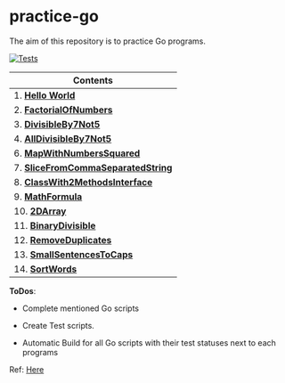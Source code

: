 # practice-go

The aim of this repository is to practice Go programs.

[![Tests](https://github.com/Praveenk8051/practice-go/actions/workflows/go-tests.yml/badge.svg?branch=main)](https://github.com/Praveenk8051/practice-go/actions/workflows/go-tests.yml)

| Contents|
| ---------------------- |
| 1. [**Hello World**](https://github.com/Praveenk8051/practice-go/tree/main/HelloWorld) | 
| 2. [**FactorialOfNumbers**](https://github.com/Praveenk8051/practice-go/tree/main/FactorialOfNumbers) |
| 3. [**DivisibleBy7Not5**](https://github.com/Praveenk8051/practice-go/tree/main/DivisibleBy7Not5) |
| 4. [**AllDivisibleBy7Not5**](https://github.com/Praveenk8051/practice-go/tree/main/AllDivisibleBy7Not5) |
| 6. [**MapWithNumbersSquared**](https://github.com/Praveenk8051/practice-go/tree/main/MapWithNumbersSquared) |
| 7. [**SliceFromCommaSeparatedString**](https://github.com/Praveenk8051/practice-go/tree/main/SliceFromCommaSeparatedString) |
| 8. [**ClassWith2MethodsInterface**](https://github.com/Praveenk8051/practice-go/tree/main/ClassWith2MethodsInterface) |
| 9. [**MathFormula**](https://github.com/Praveenk8051/practice-go/tree/main/MathFormula) |
| 10. [**2DArray**](https://github.com/Praveenk8051/practice-go/tree/main/2DArray) |
| 11. [**BinaryDivisible**](https://github.com/Praveenk8051/practice-go/tree/main/BinaryDivisible) |
| 12. [**RemoveDuplicates**](https://github.com/Praveenk8051/practice-go/tree/main/RemoveDuplicates) |
| 13. [**SmallSentencesToCaps**](https://github.com/Praveenk8051/practice-go/tree/main/SmallSentencesToCaps) |
| 14. [**SortWords**](https://github.com/Praveenk8051/practice-go/tree/main/SortWords) |

**ToDos**:

* Complete mentioned Go scripts

* Create Test scripts.

* Automatic Build for all Go scripts with their test statuses next to each programs

Ref: [Here](https://github.com/cblte/100-golang-exercises/tree/main)

